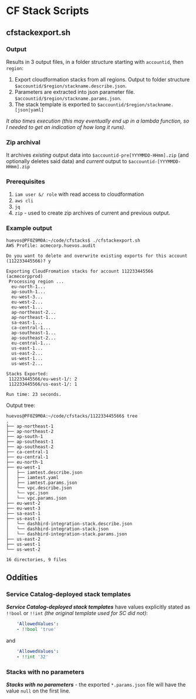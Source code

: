 # CF Stack Scripts

## cfstackexport.sh

### Output
Results in 3 output files, in a folder structure starting with `accountid`, then `region`:

1. Export cloudformation stacks from all regions. Output to folder structure `$accountid/$region/stackname.describe.json`.
2. Parameters are extracted into json parameter file. `$accountid/$region/stackname.params.json`.
3. The stack template is exported to `$accountid/$region/stackname.[json|yaml]`

*It also times execution (this may eventually end up in a lambda function, so I needed to get an indication of how long it runs).*

### Zip archival
It archives *existing* output data into `$accountid-pre[YYYMMDD-HHmm].zip` (and optionally deletes said data) and *current* output to `$accountid-[YYYMMDD-HHmm].zip`

### Prerequisites

1. `iam user &/ role` with read access to cloudformation
2. `aws cli`
3. `jq`
4. `zip` - used to create zip archives of current and previous output.

### Example output

```text
huevos@PF0Z9M0A:~/code/cfstacks$ ./cfstackexport.sh
AWS Profile: acmecorp.huevos.audit

Do you want to delete and overwrite existing exports for this account (112233445566)? y

Exporting CloudFromation stacks for account 112233445566 (acmecorpprod)
 Processing region ...
  eu-north-1...
  ap-south-1...
  eu-west-3...
  eu-west-2...
  eu-west-1...
  ap-northeast-2...
  ap-northeast-1...
  sa-east-1...
  ca-central-1...
  ap-southeast-1...
  ap-southeast-2...
  eu-central-1...
  us-east-1...
  us-east-2...
  us-west-1...
  us-west-2...

Stacks Exported:
 112233445566/eu-west-1/: 2
 112233445566/us-east-1/: 1

Run time: 23 seconds.
```

Output tree:

```text
huevos@PF0Z9M0A:~/code/cfstacks/112233445566$ tree
.
├── ap-northeast-1
├── ap-northeast-2
├── ap-south-1
├── ap-southeast-1
├── ap-southeast-2
├── ca-central-1
├── eu-central-1
├── eu-north-1
├── eu-west-1
│   ├── iamtest.describe.json
│   ├── iamtest.yaml
│   ├── iamtest.params.json
│   └── vpc.describe.json
│   └── vpc.json
│   └── vpc.params.json
├── eu-west-2
├── eu-west-3
├── sa-east-1
├── us-east-1
│   └── dashbird-integration-stack.describe.json
│   └── dashbird-integration-stack.json
│   └── dashbird-integration-stack.params.json
├── us-east-2
├── us-west-1
└── us-west-2

16 directories, 9 files
```
## Oddities

### Service Catalog-deployed stack templates
***Service Catalog-deployed stack templates*** have values explicitly stated as `!!bool` or `!!int` *(the original template used for SC did not)*:

```yaml
    'AllowedValues':
    - !!bool 'true'
```

and 

```yaml
    'AllowedValues':
    - !!int '32'
```

### Stacks with no parameters

***Stacks with no parameters*** - the exported `*.params.json` file will have the value `null` on the first line.

